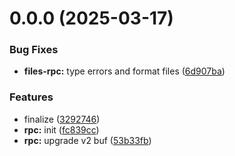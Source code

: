 # 0.0.0 (2025-03-17)

### Bug Fixes

- **files-rpc:** type errors and format files ([6d907ba](https://github.com/atls/services/commit/6d907ba87b02fb0fbf08fe04ed0b903ee744038e))

### Features

- finalize ([3292746](https://github.com/atls/services/commit/32927464bf761fdc1f7cbc61b106def6fc18a542))
- **rpc:** init ([fc839cc](https://github.com/atls/services/commit/fc839cc7635215d76153efb53ba747936cffbd4f))
- **rpc:** upgrade v2 buf ([53b33fb](https://github.com/atls/services/commit/53b33fb1caf591b1bd0d6476fa25af13c83549db))
